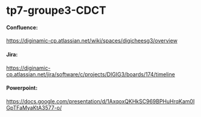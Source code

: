 # tp7-groupe3-CDCT


#### Confluence:
https://diginamic-cp.atlassian.net/wiki/spaces/digicheesg3/overview
#### Jira:
https://diginamic-cp.atlassian.net/jira/software/c/projects/DIGIG3/boards/174/timeline
#### Powerpoint:
https://docs.google.com/presentation/d/1AxqoxQKHkSC969BPHuHrqKam0IGpTFaMyaKtA3577-o/
